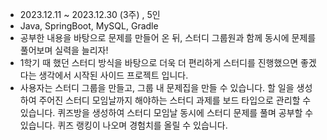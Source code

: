- 2023.12.11 ~ 2023.12.30 (3주) , 5인
- Java, SpringBoot, MySQL, Gradle
- 공부한 내용을 바탕으로 문제를 만들어 온 뒤, 스터디 그룹원과 함께 동시에 문제를 풀어보며 실력을 늘리자!
- 1학기 때 했던 스터디 방식을 바탕으로 더욱 더 편리하게 스터디를 진행했으면 좋겠다는 생각에서 시작된 사이드 프로젝트 입니다.
- 사용자는 스터디 그룹을 만들고, 그룹 내 문제집을 만들 수 있습니다. 할 일을 생성하여 주어진 스터디 모임날까지 해야하는 스터디 과제를 보드 타입으로 관리할 수 있습니다. 퀴즈방을 생성하여 스터디 모임날 동시에 스터디 문제를 풀며 공부할 수 있습니다. 퀴즈 랭킹이 나오며 경험치를 올릴 수 있습니다.
